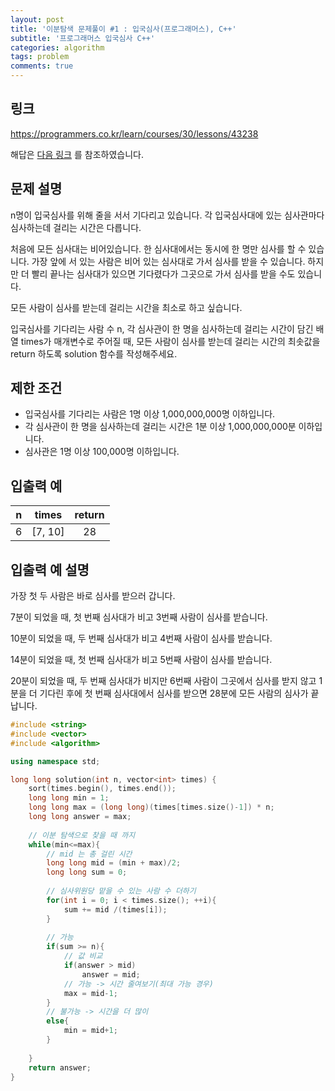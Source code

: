 ```yaml
---
layout: post
title: '이분탐색 문제풀이 #1 : 입국심사(프로그래머스), C++'
subtitle: '프로그래머스 입국심사 C++'
categories: algorithm
tags: problem
comments: true
---
```

## 링크
<https://programmers.co.kr/learn/courses/30/lessons/43238>

해답은 [다음 링크](https://woongsin94.tistory.com/185) 를 참조하였습니다.

## 문제 설명
n명이 입국심사를 위해 줄을 서서 기다리고 있습니다. 각 입국심사대에 있는 심사관마다 심사하는데 걸리는 시간은 다릅니다.

처음에 모든 심사대는 비어있습니다. 한 심사대에서는 동시에 한 명만 심사를 할 수 있습니다. 가장 앞에 서 있는 사람은 비어 있는 심사대로 가서 심사를 받을 수 있습니다. 하지만 더 빨리 끝나는 심사대가 있으면 기다렸다가 그곳으로 가서 심사를 받을 수도 있습니다.

모든 사람이 심사를 받는데 걸리는 시간을 최소로 하고 싶습니다.

입국심사를 기다리는 사람 수 n, 각 심사관이 한 명을 심사하는데 걸리는 시간이 담긴 배열 times가 매개변수로 주어질 때, 모든 사람이 심사를 받는데 걸리는 시간의 최솟값을 return 하도록 solution 함수를 작성해주세요.

## 제한 조건
- 입국심사를 기다리는 사람은 1명 이상 1,000,000,000명 이하입니다.
- 각 심사관이 한 명을 심사하는데 걸리는 시간은 1분 이상 1,000,000,000분 이하입니다.
- 심사관은 1명 이상 100,000명 이하입니다.

## 입출력 예

|     n     |     times     |    return     |
|-----------|:-------------:|:-------------:|
|     6     |    [7, 10]    |      28       |

## 입출력 예 설명
가장 첫 두 사람은 바로 심사를 받으러 갑니다.

7분이 되었을 때, 첫 번째 심사대가 비고 3번째 사람이 심사를 받습니다.

10분이 되었을 때, 두 번째 심사대가 비고 4번째 사람이 심사를 받습니다.

14분이 되었을 때, 첫 번째 심사대가 비고 5번째 사람이 심사를 받습니다.

20분이 되었을 때, 두 번째 심사대가 비지만 6번째 사람이 그곳에서 심사를 받지 않고 1분을 더 기다린 후에 첫 번째 심사대에서 심사를 받으면 28분에 모든 사람의 심사가 끝납니다.



```cpp
#include <string>
#include <vector>
#include <algorithm>

using namespace std;

long long solution(int n, vector<int> times) {
    sort(times.begin(), times.end());
    long long min = 1;
    long long max = (long long)(times[times.size()-1]) * n;
    long long answer = max;
    
    // 이분 탐색으로 찾을 때 까지
    while(min<=max){
        // mid 는 총 걸린 시간
        long long mid = (min + max)/2;
        long long sum = 0;
        
        // 심사위원당 맡을 수 있는 사람 수 더하기
        for(int i = 0; i < times.size(); ++i){
            sum += mid /(times[i]);
        }
        
        // 가능
        if(sum >= n){
            // 값 비교
            if(answer > mid)
                answer = mid;
            // 가능 -> 시간 줄여보기(최대 가능 경우)
            max = mid-1;
        }
        // 불가능 -> 시간을 더 많이
        else{
            min = mid+1;
        }
            
    }
    return answer;
}
```

